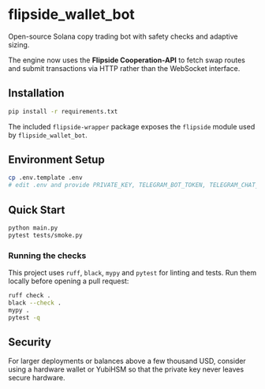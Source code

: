 # flipside_wallet_bot

Open-source Solana copy trading bot with safety checks and adaptive sizing.

The engine now uses the **Flipside Cooperation‑API** to fetch swap routes and submit transactions via HTTP rather than the WebSocket interface.

## Installation

```bash
pip install -r requirements.txt
```

The included `flipside-wrapper` package exposes the `flipside` module used by
`flipside_wallet_bot`.

## Environment Setup

```bash
cp .env.template .env
# edit .env and provide PRIVATE_KEY, TELEGRAM_BOT_TOKEN, TELEGRAM_CHAT_ID
```

## Quick Start

```bash
python main.py
pytest tests/smoke.py
```

### Running the checks

This project uses `ruff`, `black`, `mypy` and `pytest` for linting and tests. Run them locally before opening a pull request:

```bash
ruff check .
black --check .
mypy .
pytest -q
```


## Security

For larger deployments or balances above a few thousand USD, consider using a
hardware wallet or YubiHSM so that the private key never leaves secure
hardware.
